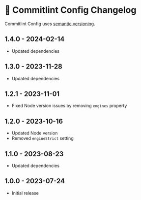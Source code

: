 # 💬 Commitlint Config Changelog

Commitlint Config uses [semantic versioning](https://semver.org/).

## 1.4.0 - 2024-02-14

* Updated dependencies

## 1.3.0 - 2023-11-28

* Updated dependencies

## 1.2.1 - 2023-11-01

* Fixed Node version issues by removing `engines` property

## 1.2.0 - 2023-10-16

* Updated Node version
* Removed `engineStrict` setting

## 1.1.0 - 2023-08-23

* Updated dependencies

## 1.0.0 - 2023-07-24

* Initial release
